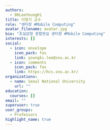 ```yaml
---
authors:
  - 00LeeYoungKi
title: 이영기 교수
role: "센터장 #Mobile Computing"
avatar_filename: avatar.jpg
bio: "초실감형 혼합현실 센터장 #Mobile Computing"
interests: []
social:
  - icon: envelope
    icon_pack: fas
    link: youngki.lee@snu.ac.kr
  - icon: comments
    icon_pack: fas
    link: https://hcs.snu.ac.kr/
organizations:
  - name: Seoul National University
    url: ""
education:
  courses: []
email: ""
superuser: true
user_groups:
  - Professors
highlight_name: true
---
```

